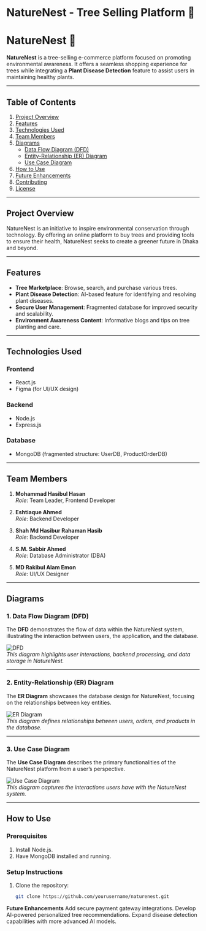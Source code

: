 # NatureNest - Tree Selling Platform 🌳

# NatureNest 🌿

**NatureNest** is a tree-selling e-commerce platform focused on promoting environmental awareness. It offers a seamless shopping experience for trees while integrating a **Plant Disease Detection** feature to assist users in maintaining healthy plants.

---

## Table of Contents

1. [Project Overview](#project-overview)  
2. [Features](#features)  
3. [Technologies Used](#technologies-used)  
4. [Team Members](#team-members)  
5. [Diagrams](#diagrams)  
   - [Data Flow Diagram (DFD)](#1-data-flow-diagram-dfd)  
   - [Entity-Relationship (ER) Diagram](#2-entity-relationship-er-diagram)  
   - [Use Case Diagram](#3-use-case-diagram)  
6. [How to Use](#how-to-use)  
7. [Future Enhancements](#future-enhancements)  
8. [Contributing](#contributing)  
9. [License](#license)

---

## Project Overview

NatureNest is an initiative to inspire environmental conservation through technology. By offering an online platform to buy trees and providing tools to ensure their health, NatureNest seeks to create a greener future in Dhaka and beyond.  

---

## Features

- **Tree Marketplace**: Browse, search, and purchase various trees.  
- **Plant Disease Detection**: AI-based feature for identifying and resolving plant diseases.  
- **Secure User Management**: Fragmented database for improved security and scalability.  
- **Environment Awareness Content**: Informative blogs and tips on tree planting and care.  

---

## Technologies Used

### Frontend
- React.js
- Figma (for UI/UX design)

### Backend
- Node.js  
- Express.js  

### Database
- MongoDB (fragmented structure: UserDB, ProductOrderDB)

---

## Team Members

1. **Mohammad Hasibul Hasan**  
   _Role_: Team Leader, Frontend Developer  

2. **Eshtiaque Ahmed**  
   _Role_: Backend Developer  

3. **Shah Md Hasibur Rahaman Hasib**  
   _Role_: Backend Developer  

4. **S.M. Sabbir Ahmed**  
   _Role_: Database Administrator (DBA)  

5. **MD Rakibul Alam Emon**  
   _Role_: UI/UX Designer  

---

## Diagrams

### 1. Data Flow Diagram (DFD)

The **DFD** demonstrates the flow of data within the NatureNest system, illustrating the interaction between users, the application, and the database.

![DFD](docs/diagrams/dfd.png)  
*This diagram highlights user interactions, backend processing, and data storage in NatureNest.*

---

### 2. Entity-Relationship (ER) Diagram

The **ER Diagram** showcases the database design for NatureNest, focusing on the relationships between key entities.

![ER Diagram](docs/diagrams/er-diagram.png)  
*This diagram defines relationships between users, orders, and products in the database.*

---

### 3. Use Case Diagram

The **Use Case Diagram** describes the primary functionalities of the NatureNest platform from a user’s perspective.

![Use Case Diagram](docs/diagrams/use-case-diagram.png)  
*This diagram captures the interactions users have with the NatureNest system.*

---

## How to Use

### Prerequisites
1. Install Node.js.  
2. Have MongoDB installed and running.  

### Setup Instructions

1. Clone the repository:  
   ```bash
   git clone https://github.com/yourusername/naturenest.git


**Future Enhancements**
Add secure payment gateway integrations.
Develop AI-powered personalized tree recommendations.
Expand disease detection capabilities with more advanced AI models.